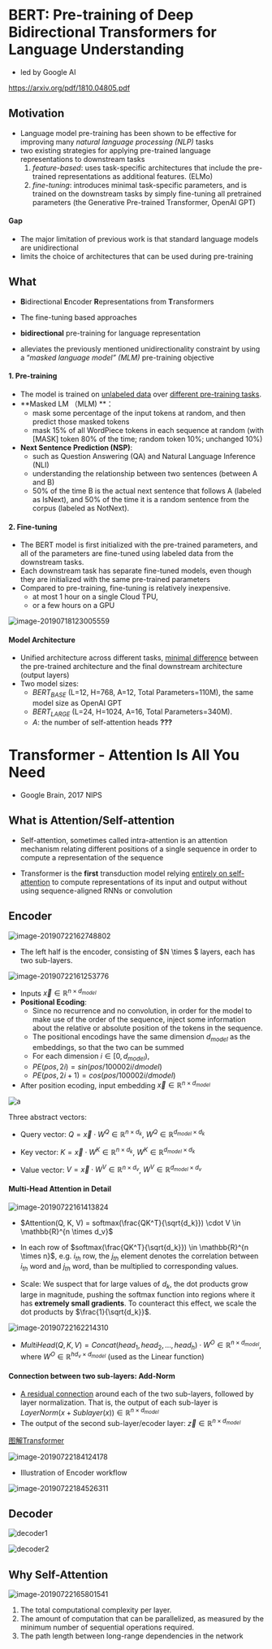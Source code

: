 # BERT: Pre-training of Deep Bidirectional Transformers for Language Understanding

* led by Google AI

https://arxiv.org/pdf/1810.04805.pdf

## Motivation

* Language model pre-training has been shown to be effective for improving many *natural language processing (NLP)* tasks
* two existing strategies for applying pre-trained language representations to downstream tasks
  1. *feature-based*: uses task-specific architectures that include the pre-trained representations as additional features. (ELMo)
  2. *fine-tuning*: introduces minimal task-specific parameters, and is trained on the downstream tasks by simply fine-tuning all pretrained parameters (the Generative Pre-trained Transformer, OpenAI
     GPT)

#### Gap

* The major limitation of previous work is that standard language models are unidirectional
* limits the choice of architectures that can be used during pre-training


## What 

* **B**idirectional **E**ncoder **R**epresentations from **T**ransformers

* The fine-tuning based approaches

* **bidirectional** pre-training for language representation

* alleviates the previously mentioned unidirectionality constraint by using a “*masked language model” (MLM)* pre-training objective



#### 1. Pre-training

* The model is trained on <u>unlabeled data</u> over <u>different pre-training tasks</u>.
* **Masked LM （MLM) **：
  * mask some percentage of the input tokens at random, and then predict those masked tokens
  * mask 15% of all WordPiece tokens in each sequence at random (with [MASK] token 80% of the time; random token 10%; unchanged 10%)
* **Next Sentence Prediction (NSP)**:
  * such as Question Answering (QA) and Natural Language Inference (NLI)
  * understanding the relationship between two sentences (between A and B)
  * 50% of the time B is the actual next sentence that follows A (labeled as IsNext), and 50% of the time it is a random sentence from the corpus (labeled as NotNext).

#### 2. Fine-tuning

* The BERT model is first initialized with the pre-trained parameters, and all of the parameters are fine-tuned using labeled data from the downstream tasks. 
* Each downstream task has separate fine-tuned models, even though they are initialized with the same pre-trained parameters
* Compared to pre-training, fine-tuning is relatively inexpensive. 
  * at most 1 hour on a single Cloud TPU, 
  * or a few hours on a GPU

![image-20190718123005559](assets/image-20190718123005559.png)

#### Model Architecture

* Unified architecture across different tasks, <u>minimal difference</u> between the pre-trained architecture and the final downstream architecture (output layers)
* Two model sizes: 
  * $BERT_{BASE}$ (L=12, H=768, A=12, Total Parameters=110M), the same model size as OpenAI GPT
  * $BERT_{LARGE}$ (L=24, H=1024, A=16, Total Parameters=340M).
  * $A$: the number of self-attention heads  **???**





# Transformer - Attention Is All You Need

* Google Brain, 2017 NIPS

## What is Attention/Self-attention

* Self-attention, sometimes called intra-attention is an attention mechanism relating different positions of a single sequence in order to compute a representation of the sequence

* Transformer is the **first** transduction model relying <u>entirely on self-attention</u> to compute representations of its input and output without using sequence-aligned RNNs or convolution



## Encoder

![image-20190722162748802](assets/image-20190722162748802.png)

- The left half is the encoder, consisting of $N \times $ layers, each has two sub-layers.

![image-20190722161253776](assets/image-20190722161253776.png)

* Inputs $\vec{x} \in \mathbb{R}^{n \times d_{model}}$
* **Positional Ecoding**: 
  * Since no recurrence and no convolution, in order for the model to make use of the
    order of the sequence, inject some information about the relative or absolute position of the tokens in the sequence. 
  * The positional encodings have the same dimension $d_{model}$ as the embeddings, so that the two can be summed
  * For each dimension $i \in [0, d_{model})$, 
  * $PE(pos,2i) = sin(pos/100002i/dmodel)$
  * $PE(pos,2i+1) = cos(pos/100002i/dmodel)$
* After position ecoding, input embedding $\vec{x} \in \mathbb{R}^{n \times d_{model}}$

![a](assets/image-20190722161339805.png)

Three abstract vectors:

* Query vector: $Q = \vec x \cdot W^Q \in \mathbb{R}^{n \times d_k}$, $W^Q \in \mathbb{R}^{d_{model} \times d_k}$

* Key vector: $K = \vec x \cdot W^K \in \mathbb{R}^{n \times d_k}$, $W^K \in \mathbb{R}^{d_{model} \times d_k}$

* Value vector: $V = \vec x \cdot W^V \in \mathbb{R}^{n \times d_v}$, $W^V \in \mathbb{R}^{d_{model} \times d_v}$

#### Multi-Head Attention in Detail

![image-20190722161413824](assets/image-20190722161413824.png)



* $Attention(Q, K, V) = softmax(\frac{QK^T}{\sqrt{d_k}}) \cdot V \in \mathbb{R}^{n \times d_v}$ 

* In each row of $softmax(\frac{QK^T}{\sqrt{d_k}}) \in \mathbb{R}^{n \times n}$,  e.g. $i_{th}$ row, the $j_{th}$ element denotes the correlation between $i_{th}$ word and $j_{th}$ word, than be multiplied to corresponding values.
* Scale: We suspect that for large values of $d_k$, the dot products grow large in magnitude, pushing the softmax function into regions where it has **extremely small gradients**. To counteract this effect, we scale the dot products by $\frac{1}{\sqrt{d_k}}$.

![image-20190722162214310](assets/image-20190722162214310.png)

* $MultiHead(Q, K, V) = Concat(head_1, head_2, …, head_h) \cdot W^O \in \mathbb{R}^{n \times d_{model}}$, where $W^O \in \mathbb{R}^{hd_v \times d_{model}}$ (used as the Linear function)

#### Connection between two sub-layers: Add-Norm

* <u>A residual connection</u>  around each of the two sub-layers, followed by layer normalization. That is, the output of each sub-layer is $LayerNorm(x + Sublayer(x)) \in \mathbb{R}^{n \times d_{model}}$
* The output of the second sub-layer/ecoder layer: $\vec z \in \mathbb{R}^{n \times d_{model}}$

[图解Transformer](https://blog.csdn.net/qq_41664845/article/details/84969266)

![image-20190722184124178](assets/image-20190722184124178.png)

* Illustration of Encoder workflow

![image-20190722184526311](assets/image-20190722184526311.png)

## Decoder

![decoder1](https://jalammar.github.io/images/t/transformer_decoding_1.gif)

![decoder2](https://jalammar.github.io/images/t/transformer_decoding_2.gif)

## Why Self-Attention

![image-20190722165801541](assets/image-20190722165801541.png)

1. The total computational complexity per layer. 
2. The amount of computation that can be parallelized, as measured by the minimum number of sequential operations required.
3. The path length between long-range dependencies in the network